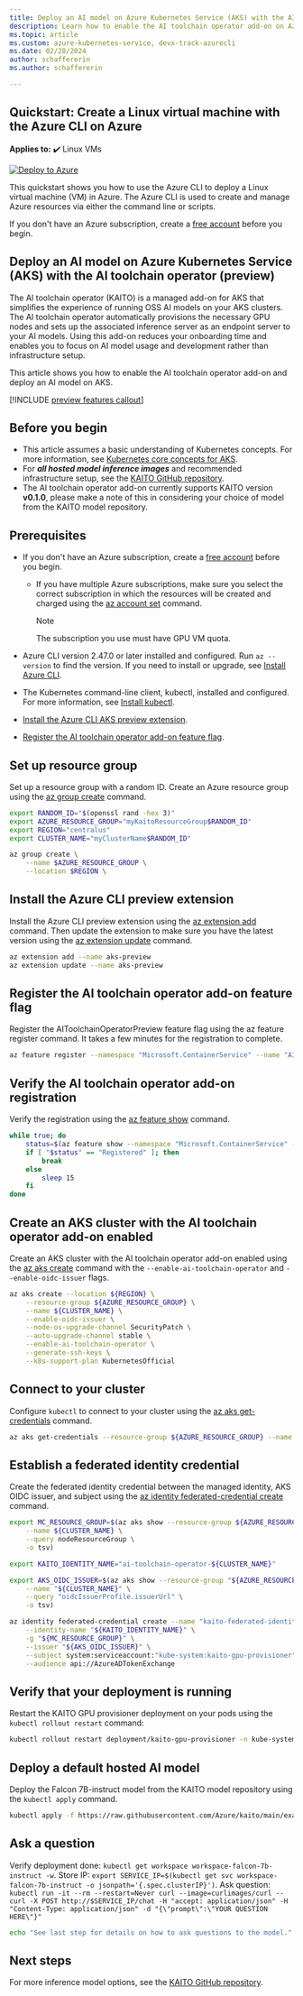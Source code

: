 ```yaml
---
title: Deploy an AI model on Azure Kubernetes Service (AKS) with the AI toolchain operator (preview)
description: Learn how to enable the AI toolchain operator add-on on Azure Kubernetes Service (AKS) to simplify OSS AI model management and deployment.
ms.topic: article
ms.custom: azure-kubernetes-service, devx-track-azurecli
ms.date: 02/28/2024
author: schaffererin
ms.author: schaffererin

---
```


## Quickstart: Create a Linux virtual machine with the Azure CLI on Azure

**Applies to:** :heavy_check_mark: Linux VMs

[![Deploy to Azure](https://aka.ms/deploytoazurebutton)](https://go.microsoft.com/fwlink/?linkid=2262692)

This quickstart shows you how to use the Azure CLI to deploy a Linux virtual machine (VM) in Azure. The Azure CLI is used to create and manage Azure resources via either the command line or scripts.

If you don't have an Azure subscription, create a [free account](https://azure.microsoft.com/free/?WT.mc_id=A261C142F) before you begin.

## Deploy an AI model on Azure Kubernetes Service (AKS) with the AI toolchain operator (preview)

The AI toolchain operator (KAITO) is a managed add-on for AKS that simplifies the experience of running OSS AI models on your AKS clusters. The AI toolchain operator automatically provisions the necessary GPU nodes and sets up the associated inference server as an endpoint server to your AI models. Using this add-on reduces your onboarding time and enables you to focus on AI model usage and development rather than infrastructure setup.

This article shows you how to enable the AI toolchain operator add-on and deploy an AI model on AKS.

[!INCLUDE [preview features callout](~/reusable-content/ce-skilling/azure/includes/aks/includes/preview/preview-callout.md)]

## Before you begin

* This article assumes a basic understanding of Kubernetes concepts. For more information, see [Kubernetes core concepts for AKS](./concepts-clusters-workloads.md).
* For ***all hosted model inference images*** and recommended infrastructure setup, see the [KAITO GitHub repository](https://github.com/Azure/kaito).
* The AI toolchain operator add-on currently supports KAITO version **v0.1.0**, please make a note of this in considering your choice of model from the KAITO model repository.

## Prerequisites

* If you don't have an Azure subscription, create a [free account](https://azure.microsoft.com/free/?WT.mc_id=A261C142F) before you begin.
  * If you have multiple Azure subscriptions, make sure you select the correct subscription in which the resources will be created and charged using the [az account set](https://learn.microsoft.com/en-us/cli/azure/account?view=azure-cli-latest#az-account-set) command.

    > [!NOTE]
    > The subscription you use must have GPU VM quota.

* Azure CLI version 2.47.0 or later installed and configured. Run `az --version` to find the version. If you need to install or upgrade, see [Install Azure CLI](/cli/azure/install-azure-cli).
* The Kubernetes command-line client, kubectl, installed and configured. For more information, see [Install kubectl](https://kubernetes.io/docs/tasks/tools/install-kubectl/).
* [Install the Azure CLI AKS preview extension](#install-the-azure-cli-preview-extension).
* [Register the AI toolchain operator add-on feature flag](#register-the-ai-toolchain-operator-add-on-feature-flag).

## Set up resource group

Set up a resource group with a random ID. Create an Azure resource group using the [az group create](https://learn.microsoft.com/en-us/cli/azure/group?view=azure-cli-latest#az-group-create) command.

```bash
export RANDOM_ID="$(openssl rand -hex 3)"
export AZURE_RESOURCE_GROUP="myKaitoResourceGroup$RANDOM_ID"
export REGION="centralus"
export CLUSTER_NAME="myClusterName$RANDOM_ID"

az group create \
    --name $AZURE_RESOURCE_GROUP \
    --location $REGION \
```

## Install the Azure CLI preview extension

Install the Azure CLI preview extension using the [az extension add](https://learn.microsoft.com/en-us/cli/azure/extension?view=azure-cli-latest#az-extension-add) command. Then update the extension to make sure you have the latest version using the [az extension update](https://learn.microsoft.com/en-us/cli/azure/extension?view=azure-cli-latest#az-extension-update) command.

```bash
az extension add --name aks-preview
az extension update --name aks-preview
```

## Register the AI toolchain operator add-on feature flag

Register the AIToolchainOperatorPreview feature flag using the az feature register command.
It takes a few minutes for the registration to complete.

```bash
az feature register --namespace "Microsoft.ContainerService" --name "AIToolchainOperatorPreview"
```

## Verify the AI toolchain operator add-on registration

Verify the registration using the [az feature show](https://learn.microsoft.com/en-us/cli/azure/feature?view=azure-cli-latest#az-feature-show) command.

```bash
while true; do
    status=$(az feature show --namespace "Microsoft.ContainerService" --name "AIToolchainOperatorPreview" --query "properties.state" -o tsv)
    if [ "$status" == "Registered" ]; then
        break
    else
        sleep 15
    fi
done
```

## Create an AKS cluster with the AI toolchain operator add-on enabled

Create an AKS cluster with the AI toolchain operator add-on enabled using the [az aks create](https://learn.microsoft.com/en-us/cli/azure/aks?view=azure-cli-latest#az-aks-create) command with the `--enable-ai-toolchain-operator` and `--enable-oidc-issuer` flags.

```bash
az aks create --location ${REGION} \
    --resource-group ${AZURE_RESOURCE_GROUP} \
    --name ${CLUSTER_NAME} \
    --enable-oidc-issuer \
    --node-os-upgrade-channel SecurityPatch \
    --auto-upgrade-channel stable \
    --enable-ai-toolchain-operator \
    --generate-ssh-keys \
    --k8s-support-plan KubernetesOfficial
```

## Connect to your cluster

Configure `kubectl` to connect to your cluster using the [az aks get-credentials](https://learn.microsoft.com/en-us/cli/azure/aks?view=azure-cli-latest#az-aks-get-credentials) command.

```bash
az aks get-credentials --resource-group ${AZURE_RESOURCE_GROUP} --name ${CLUSTER_NAME}
```

## Establish a federated identity credential

Create the federated identity credential between the managed identity, AKS OIDC issuer, and subject using the [az identity federated-credential create](https://learn.microsoft.com/en-us/cli/azure/identity/federated-credential?view=azure-cli-latest) command.

```bash
export MC_RESOURCE_GROUP=$(az aks show --resource-group ${AZURE_RESOURCE_GROUP} \
    --name ${CLUSTER_NAME} \
    --query nodeResourceGroup \
    -o tsv)

export KAITO_IDENTITY_NAME="ai-toolchain-operator-${CLUSTER_NAME}"

export AKS_OIDC_ISSUER=$(az aks show --resource-group "${AZURE_RESOURCE_GROUP}" \
    --name "${CLUSTER_NAME}" \
    --query "oidcIssuerProfile.issuerUrl" \
    -o tsv)

az identity federated-credential create --name "kaito-federated-identity" \
    --identity-name "${KAITO_IDENTITY_NAME}" \
    -g "${MC_RESOURCE_GROUP}" \
    --issuer "${AKS_OIDC_ISSUER}" \
    --subject system:serviceaccount:"kube-system:kaito-gpu-provisioner" \
    --audience api://AzureADTokenExchange
```

## Verify that your deployment is running

Restart the KAITO GPU provisioner deployment on your pods using the `kubectl rollout restart` command:

```bash
kubectl rollout restart deployment/kaito-gpu-provisioner -n kube-system
```

## Deploy a default hosted AI model

Deploy the Falcon 7B-instruct model from the KAITO model repository using the `kubectl apply` command.

```bash
kubectl apply -f https://raw.githubusercontent.com/Azure/kaito/main/examples/inference/kaito_workspace_falcon_7b-instruct.yaml
```

## Ask a question

Verify deployment done: `kubectl get workspace workspace-falcon-7b-instruct -w`.
Store IP: `export SERVICE_IP=$(kubectl get svc workspace-falcon-7b-instruct -o jsonpath='{.spec.clusterIP}')`.
Ask question: `kubectl run -it --rm --restart=Never curl --image=curlimages/curl -- curl -X POST http://$SERVICE_IP/chat -H "accept: application/json" -H "Content-Type: application/json" -d "{\"prompt\":\"YOUR QUESTION HERE\"}"`

```bash
echo "See last step for details on how to ask questions to the model."
```

## Next steps

For more inference model options, see the [KAITO GitHub repository](https://github.com/Azure/kaito).
